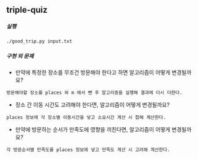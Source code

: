 ## triple-quiz

##### 실행
```bash
./good_trip.py input.txt
```

##### 구현 외 문제
- 만약에 특정한 장소를 무조건 방문해야 한다고 하면 알고리즘이 어떻게 변경될까요?
```
방문해야할 장소를 places 와 m 에서 뺀 후 알고리즘을 실행해 결과에 다시 더한다.
```

- 장소 간 이동 시간도 고려해야 한다면, 알고리즘이 어떻게 변경될까요?
```
places 정보에 각 장소별 이동시간을 넣고 소요시간 계산 시 합해 계산한다.
```

- 만약에 방문하는 순서가 만족도에 영향을 끼친다면, 알고리즘이 어떻게 변경될까요?
```
각 방문순서별 만족도를 places 정보에 넣고 만족도 계산 시 고려해 계산한다. 
```

